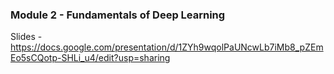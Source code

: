 ### Module 2 - Fundamentals of Deep Learning  

Slides - https://docs.google.com/presentation/d/1ZYh9wqolPaUNcwLb7iMb8_pZEmEo5sCQotp-SHLi_u4/edit?usp=sharing
